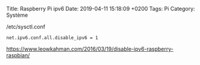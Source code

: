 Title:  Raspberry Pi ipv6
Date:   2019-04-11 15:18:09 +0200
Tags: Pi
Category: Système

/etc/sysctl.conf

    net.ipv6.conf.all.disable_ipv6 = 1


<https://www.leowkahman.com/2016/03/19/disable-ipv6-raspberry-raspbian/>
